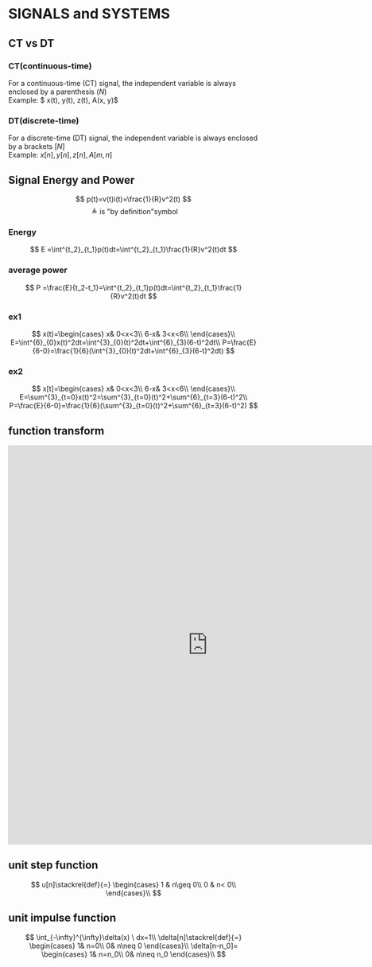 # SIGNALS and SYSTEMS
## CT vs DT
### CT(continuous-time)
For a continuous-time (CT) signal, the independent variable is
always enclosed by a parenthesis $(N)$<br>
Example: $ x(t), y(t), z(t), A(x, y)$


### DT(discrete-time)
For a discrete-time (DT) signal, the independent variable is always
enclosed by a brackets $[N]$<br>
Example: $x[n], y[n], z[n], A[m, n]$

## Signal Energy and Power

$$
p(t)=v(t)i(t)=\frac{1}{R}v^2(t)
$$
$$\triangleq \text{is "by definition"symbol}$$
### Energy
$$
E  =\int^{t_2}_{t_1}p(t)dt=\int^{t_2}_{t_1}\frac{1}{R}v^2(t)dt
$$
### average power
$$
P  =\frac{E}{t_2-t_1}=\int^{t_2}_{t_1}p(t)dt=\int^{t_2}_{t_1}\frac{1}{R}v^2(t)dt
$$
### ex1
$$
x(t)=\begin{cases}
        x& 0<x<3\\
        6-x& 3<x<6\\
    \end{cases}\\
E=\int^{6}_{0}x(t)^2dt=\int^{3}_{0}(t)^2dt+\int^{6}_{3}(6-t)^2dt\\
P=\frac{E}{6-0}=\frac{1}{6}(\int^{3}_{0}(t)^2dt+\int^{6}_{3}(6-t)^2dt)
$$
### ex2
$$
x[t]=\begin{cases}
        x& 0<x<3\\
        6-x& 3<x<6\\
    \end{cases}\\
E=\sum^{3}_{t=0}x(t)^2=\sum^{3}_{t=0}(t)^2+\sum^{6}_{t=3}(6-t)^2\\
P=\frac{E}{6-0}=\frac{1}{6}(\sum^{3}_{t=0}(t)^2+\sum^{6}_{t=3}(6-t)^2)
$$


## function transform
<iframe src="https://www.desmos.com/calculator/rxadxdsm8y?embed" width="800" height="800" style="border: 1px solid #ccc" frameborder=0></iframe>


## unit step function
$$
u[n]\stackrel{def}{=}
\begin{cases}
1 & n\geq 0\\
0 & n< 0\\
\end{cases}\\
$$

## unit impulse function 
$$
\int_{-\infty}^{\infty}\delta(x) \ dx=1\\
\delta[n]\stackrel{def}{=}
\begin{cases}
1& n=0\\
0& n\neq 0
\end{cases}\\
\delta[n-n_0]=
\begin{cases}
1& n=n_0\\
0& n\neq n_0
\end{cases}\\
$$